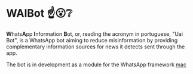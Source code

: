 # WAIBot :point_up::open_mouth::grey_question:
 **W**hats**A**pp **I**nformation **B**ot, or, reading the acronym in portuguese, "Uai Bot", is a WhatsApp bot aiming to reduce misinformation by providing complementary information sources for news it detects sent through the app.
 
The bot is in development as a module for the WhatsApp framework [mac](https://github.com/danielcardeenas/whatsapp-framework)
